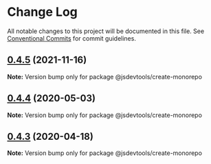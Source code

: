# Change Log

All notable changes to this project will be documented in this file.
See [Conventional Commits](https://conventionalcommits.org) for commit guidelines.

## [0.4.5](https://github.com/jsdevtools/jsdevtools/compare/@jsdevtools/create-monorepo@0.4.4...@jsdevtools/create-monorepo@0.4.5) (2021-11-16)

**Note:** Version bump only for package @jsdevtools/create-monorepo





## [0.4.4](https://github.com/jsdevtools/jsdevtools/compare/@jsdevtools/create-monorepo@0.4.3...@jsdevtools/create-monorepo@0.4.4) (2020-05-03)

**Note:** Version bump only for package @jsdevtools/create-monorepo





## [0.4.3](https://github.com/jsdevtools/jsdevtools/compare/@jsdevtools/create-monorepo@0.4.2...@jsdevtools/create-monorepo@0.4.3) (2020-04-18)

**Note:** Version bump only for package @jsdevtools/create-monorepo
